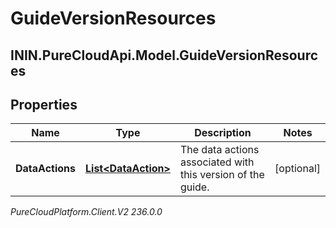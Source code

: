 # GuideVersionResources

## ININ.PureCloudApi.Model.GuideVersionResources

## Properties

|Name | Type | Description | Notes|
|------------ | ------------- | ------------- | -------------|
| **DataActions** | [**List&lt;DataAction&gt;**](DataAction) | The data actions associated with this version of the guide. | [optional] |



_PureCloudPlatform.Client.V2 236.0.0_
